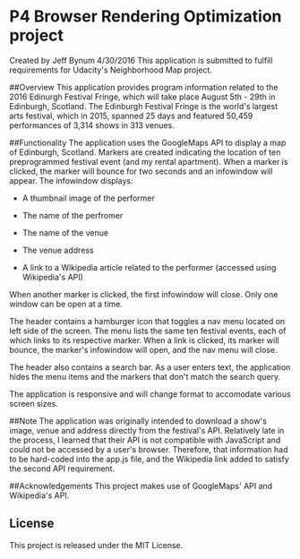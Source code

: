 # P4 Browser Rendering Optimization project
Created by Jeff Bynum   4/30/2016
This application is submitted to fulfill requirements for Udacity's Neighborhood Map project.


##Overview
This application provides program information related to the 2016 Edinurgh Festival Fringe, which will take place August 5th - 29th in Edinburgh, Scotland.  The Edinburgh Festival Fringe is the world's largest arts festival, which in 2015, spanned 25 days and featured 50,459 performances of 3,314 shows in 313 venues.


##Functionality
The application uses the GoogleMaps API to display a map of Edinburgh, Scotland.  Markers are created indicating the location of ten preprogrammed festival event (and my rental apartment).  When a marker is clicked, the marker will bounce for two seconds and an infowindow will appear.  The infowindow displays:

* A thumbnail image of the performer

* The name of the perfromer

* The name of the venue

* The venue address

* A link to a Wikipedia article related to the performer (accessed using Wikipedia's API)

When another marker is clicked, the first infowindow will close.  Only one window can be open at a time.

The header contains a hamburger icon that toggles a nav menu located on left side of the screen.  The menu lists the same ten festival events, each of which links to its respective marker.  When a link is clicked, its marker will bounce, the marker's infowindow will open, and the nav menu will close.

The header also contains a search bar.  As a user enters text, the application hides the menu items and the markers that don't match the search query.

The application is responsive and will change format to accomodate various screen sizes.


##Note
The application was originally intended to download a show's image, venue and address directly from the festival's API.  Relatively late in the process, I learned that their API is not compatible with JavaScript and could not be accessed by a user's browser.  Therefore, that information had to be hard-coded into the app.js file, and the Wikipedia link added to satisfy the second API requirement.


##Acknowledgements
This project makes use of GoogleMaps' API and Wikipedia's API.


## License
This project is released under the MIT License.


